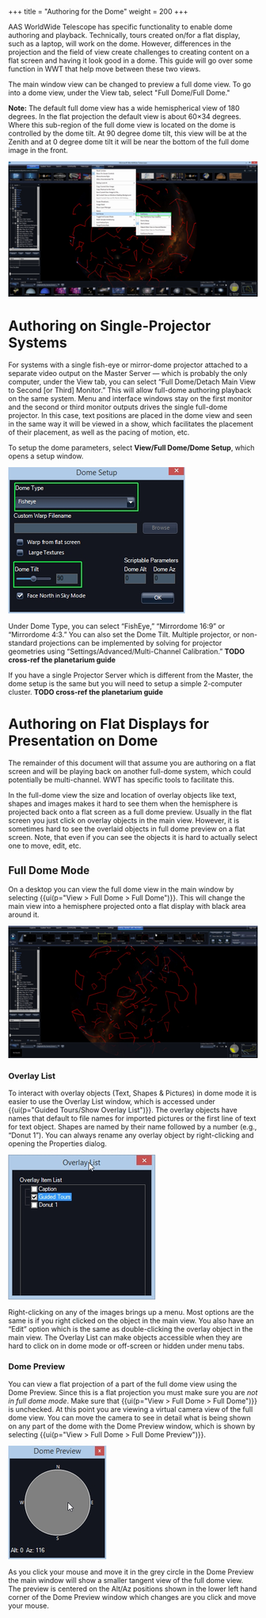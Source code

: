 +++
title = "Authoring for the Dome"
weight = 200
+++

AAS WorldWide Telescope has specific functionality to enable dome authoring
and playback. Technically, tours created on/for a flat display, such as a
laptop, will work on the dome. However, differences in the projection and the
field of view create challenges to creating content on a flat screen and
having it look good in a dome. This guide will go over some function in WWT
that help move between these two views.

The main window view can be changed to preview a full dome view. To go into a
dome view, under the View tab, select "Full Dome/Full Dome."

**Note:** The default full dome view has a wide hemispherical view of 180
degrees. In the flat projection the default view is about 60×34 degrees.
Where this sub-region of the full dome view is located on the dome is
controlled by the dome tilt. At 90 degree dome tilt, this view will be at
the Zenith and at 0 degree dome tilt it will be near the bottom of the full
dome image in the front.

![full dome](setfulldome.jpg)


# Authoring on Single-Projector Systems

For systems with a single fish-eye or mirror-dome projector attached to a
separate video output on the Master Server — which is probably the only
computer, under the View tab, you can select “Full Dome/Detach Main View to
Second [or Third] Monitor.” This will allow full-dome authoring playback on
the same system. Menu and interface windows stay on the first monitor and the
second or third monitor outputs drives the single full-dome projector. In this
case, text positions are placed in the dome view and seen in the same way it
will be viewed in a show, which facilitates the placement of their placement,
as well as the pacing of motion, etc.

To setup the dome parameters, select **View/Full Dome/Dome Setup**, which
opens a setup window.

![setup full dome](domesetup.jpg)

Under Dome Type, you can select “FishEye,” “Mirrordome 16:9” or “Mirrordome
4:3.” You can also set the Dome Tilt. Multiple projector, or non-standard
projections can be implemented by solving for projector geometries using
“Settings/Advanced/Multi-Channel Calibration.” **TODO cross-ref the
planetarium guide**

If you have a single Projector Server which is different from the Master, the
dome setup is the same but you will need to setup a simple 2-computer cluster.
**TODO cross-ref the planetarium guide**


# Authoring on Flat Displays for Presentation on Dome

The remainder of this document will that assume you are authoring on a flat
screen and will be playing back on another full-dome system, which could
potentially be multi-channel. WWT has specific tools to facilitate this.

In the full-dome view the size and location of overlay objects like text,
shapes and images makes it hard to see them when the hemisphere is projected
back onto a flat screen as a full dome preview. Usually in the flat screen you
just click on overlay objects in the main view. However, it is sometimes hard
to see the overlaid objects in full dome preview on a flat screen. Note, that
even if you can see the objects it is hard to actually select one to move,
edit, etc.

## Full Dome Mode

On a desktop you can view the full dome view in the main window by selecting
{{ui(p="View > Full Dome > Full Dome")}}. This will change the main view into
a hemisphere projected onto a flat display with black area around it.

![full dome view](fulldomeview.jpg)

### Overlay List

To interact with overlay objects (Text, Shapes & Pictures) in dome mode it is
easier to use the Overlay List window, which is accessed under {{ui(p="Guided
Tours/Show Overlay List")}}. The overlay objects have names that default to
file names for imported pictures or the first line of text for text object.
Shapes are named by their name followed by a number (e.g., “Donut 1”). You can
always rename any overlay object by right-clicking and opening the Properties
dialog.

![Overlay List](overlaylist.jpg)

Right-clicking on any of the images brings up a menu. Most options are the
same is if you right clicked on the object in the main view. You also have an
“Edit” option which is the same as double-clicking the overlay object in the
main view. The Overlay List can make objects accessible when they are hard to
click on in dome mode or off-screen or hidden under menu tabs.

### Dome Preview

You can view a flat projection of a part of the full dome view using the Dome
Preview. Since this is a flat projection you must make sure you are _not in
full dome mode_. Make sure that {{ui(p="View > Full Dome > Full Dome")}} is
unchecked. At this point you are viewing a virtual camera view of the full
dome view. You can move the camera to see in detail what is being shown on any
part of the dome with the Dome Preview window, which is shown by selecting
{{ui(p="View > Full Dome > Full Dome Preview")}}.

![dome preview](domepreview.jpg)

As you click your mouse and move it in the grey circle in the Dome Preview the
main window will show a smaller tangent view of the full dome view. The
preview is centered on the Alt/Az positions shown in the lower left hand
corner of the Dome Preview window which changes are you click and move your
mouse.
